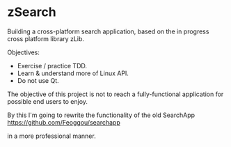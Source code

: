 # zSearch
Building a cross-platform search application, based on the in progress cross platform library zLib.

Objectives:
- Exercise / practice TDD.
- Learn & understand more of Linux API.
- Do not use Qt.

The objective of this project is not to reach a fully-functional application for possible end users to enjoy.

By this I'm going to rewrite the functionality of the old SearchApp
https://github.com/Feoggou/searchapp

in a more professional manner.
